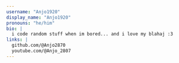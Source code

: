 ```yaml
---
username: "Anjo1920"
display_name: "Anjo1920"
pronouns: "he/him"
bio: |
  i code random stuff when im bored... and i love my blahaj :3
links: |
  github.com/@Anjo2870
  youtube.com/@Anjo_2807
---
```

